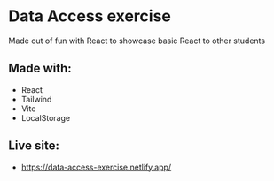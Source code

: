 # Data Access exercise

Made out of fun with React to showcase basic React to other students

## Made with:
+ React
+ Tailwind
+ Vite
+ LocalStorage

## Live site:
+ https://data-access-exercise.netlify.app/
